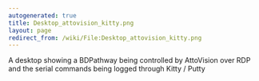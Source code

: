 ```yaml
---
autogenerated: true
title: Desktop_attovision_kitty.png
layout: page
redirect_from: /wiki/File:Desktop_attovision_kitty.png
---
```


A desktop showing a BDPathway being controlled by AttoVision over RDP
and the serial commands being logged through Kitty / Putty
